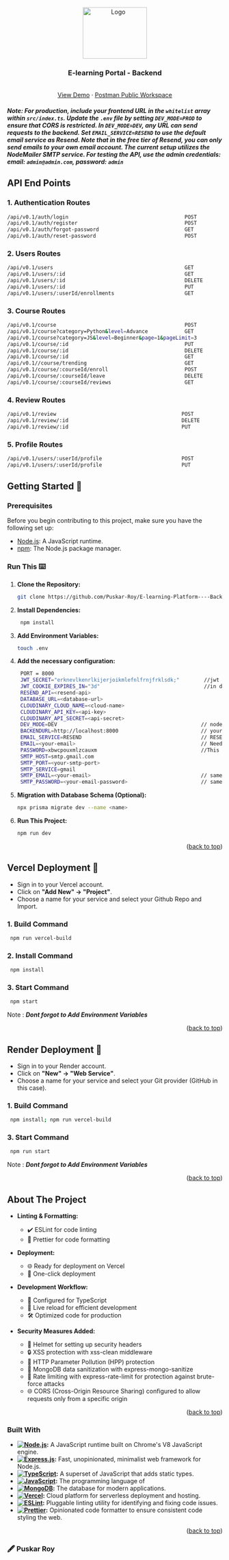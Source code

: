 <a name="readme-top"></a>

<br />
<div align="center">
  <div>
    <img src="https://t4.ftcdn.net/jpg/01/28/93/91/360_F_128939133_0WXTVdZ1bv1NXusQsdYYJLIwTVoXHqQ7.jpg" alt="Logo" width="150" height="120">
  </div>

  <h3 align="center">E-learning Portal - Backend</h3>

  <p align="center">
    <br />
    <a href="https://elearningplatformm.vercel.app">View Demo</a>
    ·
   <a href="https://www.postman.com/warped-resonance-359125/workspace/e-learning-platform">Postman Public Workspace</a>
  </p>
</div>

##### Note: _For production, include your frontend URL in the `whitelist` array within `src/index.ts`. Update the `.env` file by setting `DEV_MODE=PROD` to ensure that CORS is restricted. In `DEV_MODE=DEV`, any URL can send requests to the backend. Set `EMAIL_SERVICE=RESEND` to use the default email service as Resend. Note that in the free tier of Resend, you can only send emails to your own email account. The current setup utilizes the NodeMailer SMTP service. For testing the API, use the admin credentials: email: `admin@admin.com`, password: `admin`_

## API End Points

### 1. Authentication Routes

```bash
/api/v0.1/auth/login                                      POST               //for login
/api/v0.1/auth/register                                   POST               //for register
/api/v0.1/auth/forgot-password                            GET                //for forgot password
/api/v0.1/auth/reset-password                             POST               //for reset password
```

### 2. Users Routes

```bash
/api/v0.1/users                                           GET                //for all users
/api/v0.1/users/:id                                       GET                //for a single user
/api/v0.1/users/:id                                       DELETE             //for delete a user
/api/v0.1/users/:id                                       PUT                //for update a user
/api/v0.1/users/:userId/enrollments                       GET                //for get all enrolled courses of a user
```

### 3. Course Routes

```bash
/api/v0.1/course                                          POST               //for create a course admin only
/api/v0.1/course?category=Python&level=Advance            GET                //for get all courses and you can add queries but its optional
/api/v0.1/course?category=JS&level=Beginner&page=1&pageLimit=3               //pagination with all the queries but its all optional
/api/v0.1/course/:id                                      PUT                //for update a course admin only
/api/v0.1/course/:id                                      DELETE             //for delete a course admin only
/api/v0.1/course/:id                                      GET                //for get a single course
/api/v0.1//course/trending                                GET                //for popular courses based on user enrollment
/api/v0.1/course/:courseId/enroll                         POST               //for enroll in a course
/api/v0.1/course/:courseId/leave                          DELETE             //for leave from a course
/api/v0.1/course/:courseId/reviews                        GET                //for getting all reviews of a course
```

### 4. Review Routes

```bash
/api/v0.1/review                                         POST               //for create a review
/api/v0.1/review/:id                                     DELETE             //for delete a review
/api/v0.1/review/:id                                     PUT                //for update a review
```

### 5. Profile Routes

```bash
/api/v0.1/users/:userId/profile                          POST               //for set profile and profile pic of a user
/api/v0.1/users/:userId/profile                          PUT                //for update profile and profile pic of a user
```

## Getting Started 🚀

### Prerequisites

Before you begin contributing to this project, make sure you have the following set up:

- [Node.js](https://nodejs.org/): A JavaScript runtime.
- [npm](https://www.npmjs.com/): The Node.js package manager.

### Run This ⌨️

1. **Clone the Repository:**
   ```bash
   git clone https://github.com/Puskar-Roy/E-learning-Platform----Backend
   ```
2. **Install Dependencies:**
   ```bash
    npm install
   ```
3. **Add Environment Variables:**
   ```bash
   touch .env
   ```
4. **Add the necessary configuration:**

   ```bash
    PORT = 8000
    JWT_SECRET="erknevlkenrlkijerjoikmlefnlfrnjfrklsdk;"        //jwt secret
    JWT_COOKIE_EXPIRES_IN="3d"                                  //in days
    RESEND_API=<resend-api>
    DATABASE_URL=<database-url>
    CLOUDINARY_CLOUD_NAME=<cloud-name>
    CLOUDINARY_API_KEY=<api-key>
    CLOUDINARY_API_SECRET=<api-secret>
    DEV_MODE=DEV                                               // node env = DEV or PROD
    BACKENDURL=http://localhost:8000                           // your backend URL
    EMAIL_SERVICE=RESEND                                       // RESEND or NODEMAILER
    EMAIL=<your-email>                                         // Need If you use Email service as Node Mailer
    PASSWORD=xbwcpouxmlzcauxm                                  //This password is not your Gmail password. To obtain it, enable two-step verification for your Gmail account. Then, create an app password in your Gmail settings then you get the password.
    SMTP_HOST=smtp.gmail.com
    SMTP_PORT=<your-smtp-port>
    SMTP_SERVICE=gmail
    SMTP_EMAIL=<your-email>                                    // same as EMAIL, you can simply use that if you wish to.
    SMTP_PASSWORD=<your-email-password>                        // same as PASSWORD, you can simply use that if you wish to.

   ```

5. **Migration with Database Schema (Optional):**
   ```bash
   npx prisma migrate dev --name <name>
   ```
6. **Run This Project:**

   ```bash
   npm run dev
   ```

   <p align="right">(<a href="#readme-top">back to top</a>)</p>

## Vercel Deployment 🛫

- Sign in to your Vercel account.
- Click on **"Add New" -> "Project"**.
- Choose a name for your service and select your Github Repo and Import.

### 1. Build Command

```bash
 npm run vercel-build
```

### 2. Install Command

```bash
 npm install
```

### 3. Start Command

```bash
 npm start
```

Note : _**Dont forgot to Add Environment Variables**_

<p align="right">(<a href="#readme-top">back to top</a>)</p>

## Render Deployment 🛫

- Sign in to your Render account.
- Click on **"New" -> "Web Service"**.
- Choose a name for your service and select your Git provider (GitHub in this case).

### 1. Build Command

```bash
 npm install; npm run vercel-build
```

### 3. Start Command

```bash
 npm run start
```

Note : _**Dont forgot to Add Environment Variables**_

<p align="right">(<a href="#readme-top">back to top</a>)</p>

## About The Project

- **Linting & Formatting:**

  - ✔️ ESLint for code linting
  - 🎨 Prettier for code formatting

- **Deployment:**

  - 🌐 Ready for deployment on Vercel
  - 🚀 One-click deployment

- **Development Workflow:**

  - 🔧 Configured for TypeScript
  - 🔄 Live reload for efficient development
  - 🛠 Optimized code for production

- **Security Measures Added:**
  - 🔐 Helmet for setting up security headers
  - 🔒 XSS protection with xss-clean middleware
  - 🚧 HTTP Parameter Pollution (HPP) protection
  - 🧼 MongoDB data sanitization with express-mongo-sanitize
  - 🚦 Rate limiting with express-rate-limit for protection against brute-force attacks
  - 🌐 CORS (Cross-Origin Resource Sharing) configured to allow requests only from a specific origin

<p align="right">(<a href="#readme-top">back to top</a>)</p>

### Built With

- **[![Node.js](https://img.shields.io/badge/Node.js-43853D?style=for-the-badge&logo=node.js&logoColor=white)](https://nodejs.org/):** A JavaScript runtime built on Chrome's V8 JavaScript engine.
- **[![Express.js](https://img.shields.io/badge/Express.js-404D59?style=for-the-badge)](https://expressjs.com/):** Fast, unopinionated, minimalist web framework for Node.js.
- **[![TypeScript](https://shields.io/badge/TypeScript-3178C6?logo=TypeScript&logoColor=FFF&style=flat-square)](https://www.typescriptlang.org/):** A superset of JavaScript that adds static types.
- **[![JavaScript](https://img.shields.io/badge/JavaScript-323330?style=for-the-badge&logo=javascript&logoColor=F7DF1E)](https://developer.mozilla.org/en-US/docs/Web/JavaScript):** The programming language of
- **[![MongoDB](https://img.shields.io/badge/MongoDB-4EA94B?style=for-the-badge&logo=mongodb&logoColor=white)](https://www.mongodb.com/):** The database for modern applications.
- **[![Vercel](https://img.shields.io/badge/Vercel-000000?style=for-the-badge&logo=vercel&logoColor=white)](https://vercel.com/):** Cloud platform for serverless deployment and hosting.
- **[![ESLint](https://img.shields.io/badge/ESLint-4B32C3?style=for-the-badge&logo=eslint&logoColor=white)](https://eslint.org/):** Pluggable linting utility for identifying and fixing code issues.
- **[![Prettier](https://img.shields.io/badge/Prettier-F7B93E?style=for-the-badge&logo=prettier&logoColor=white)](https://prettier.io/):** Opinionated code formatter to ensure consistent code styling the web.

<p align="right">(<a href="#readme-top">back to top</a>)</p>

### 🖋️ Puskar Roy
